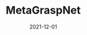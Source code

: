 ---
layout: project
date: 2021-12-01
title: MetaGraspNet
image_url: /assets/images/drop_item.jpg
show_in_home: True
description: A Large-Scale Benchmark Dataset for Vision-driven Robotic Grasping via Physics-based Metaverse Synthesis
links:
  - {name: Paper, url: https://arxiv.org/abs/2112.14663}

number: 8
---